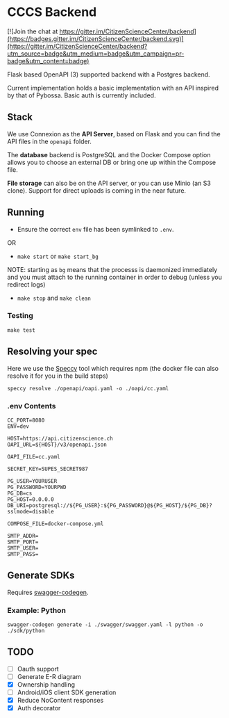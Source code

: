 # CCCS Backend

[![Join the chat at https://gitter.im/CitizenScienceCenter/backend](https://badges.gitter.im/CitizenScienceCenter/backend.svg)](https://gitter.im/CitizenScienceCenter/backend?utm_source=badge&utm_medium=badge&utm_campaign=pr-badge&utm_content=badge)

Flask based OpenAPI (3) supported backend with a Postgres backend.

Current implementation holds a basic implementation with an API inspired by that of Pybossa. Basic auth is currently included.

## Stack

We use Connexion as the **API Server**, based on Flask and you can find the API files in the `openapi` folder.

The **database** backend is PostgreSQL and the Docker Compose option allows you to choose an external DB or bring one up within the Compose file.

**File storage** can also be on the API server, or you can use Minio (an S3 clone). Support for direct uploads is coming in the near future.

## Running

* Ensure the correct `env` file has been symlinked to `.env`.

OR

* `make start` or `make start_bg`

NOTE: starting as `bg` means that the processs is daemonized immediately and you must attach to the running container in order to debug (unless you redirect logs)

* `make stop` and `make clean`

### Testing

`make test`


## Resolving your spec

Here we use the [Speccy](https://github.com/wework/speccy) tool which requires npm (the docker file can also resolve it for you in the build steps)

`speccy resolve ./openapi/oapi.yaml -o ./oapi/cc.yaml`


### .env Contents

```env
CC_PORT=8080
ENV=dev

HOST=https://api.citizenscience.ch
OAPI_URL=${HOST}/v3/openapi.json

OAPI_FILE=cc.yaml

SECRET_KEY=SUPES_SECRET987

PG_USER=YOURUSER
PG_PASSWORD=YOURPWD
PG_DB=cs
PG_HOST=0.0.0.0
DB_URI=postgresql://${PG_USER}:${PG_PASSWORD}@${PG_HOST}/${PG_DB}?sslmode=disable

COMPOSE_FILE=docker-compose.yml

SMTP_ADDR=
SMTP_PORT=
SMTP_USER=
SMTP_PASS=
```

## Generate SDKs

Requires [swagger-codegen](https://swagger.io/swagger-codegen/).

### Example: Python

`swagger-codegen generate -i ./swagger/swagger.yaml -l python -o ./sdk/python`

## TODO

* [ ] Oauth support
* [ ] Generate E-R diagram
* [x] Ownership handling
* [ ] Android/iOS client SDK generation
* [x] Reduce NoContent responses
* [x] Auth decorator
